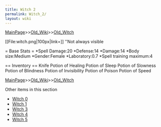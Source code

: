 ```yaml
---
title: Witch 2
permalink: Witch_2/
layout: wiki
---
```


[MainPage](/keeperrl_wiki/ "wikilink")>>[Old_Wiki](/keeperrl_wiki/Old_Wiki "wikilink")>>[Old_Witch](/keeperrl_wiki/Old_Witch "wikilink")

[[File:witch.png|100px|link=]] ''Not always visible

= Base Stats =
*Spell Damage:20
*Defense:14
*Damage:14
*Body size:Medium
*Gender:Female
*Laboratory:0.7
*Spell training maximum:4

== Inventory ==
 Knife
 Potion of Healing
 Potion of Sleep
 Potion of Slowness
 Potion of Blindness
 Potion of Invisibility
 Potion of Poison
 Potion of Speed

[MainPage](/keeperrl_wiki/ "wikilink")>>[Old_Wiki](/keeperrl_wiki/Old_Wiki "wikilink")>>[Old_Witch](/keeperrl_wiki/Old_Witch "wikilink")

Other items in this section
-    [Witch 0](/keeperrl_wiki/Witch_0 "wikilink")
-    [Witch 1](/keeperrl_wiki/Witch_1 "wikilink")
-    [Witch 3](/keeperrl_wiki/Witch_3 "wikilink")
-    [Witch 4](/keeperrl_wiki/Witch_4 "wikilink")
-    [Witch 5](/keeperrl_wiki/Witch_5 "wikilink")
